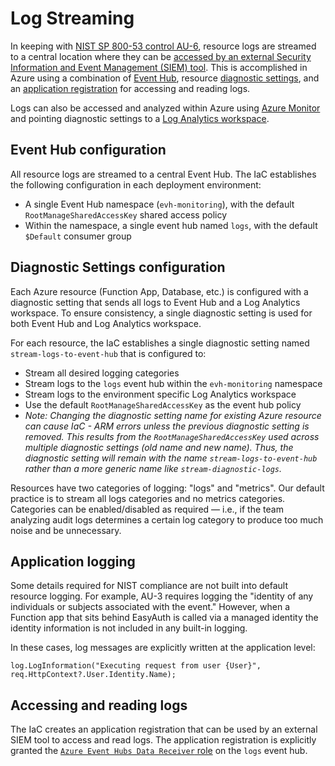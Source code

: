 # Log Streaming

In keeping with [NIST SP 800-53 control AU-6](https://csrc.nist.gov/Projects/risk-management/sp800-53-controls/release-search#!/control?version=4.0&number=AU-6), resource logs are streamed to a central location where they can be [accessed by an external Security Information and Event Management (SIEM) tool](https://docs.microsoft.com/en-us/azure/azure-monitor/essentials/stream-monitoring-data-event-hubs#partner-tools-with-azure-monitor-integration). This is accomplished in Azure using a combination of [Event Hub](https://docs.microsoft.com/en-us/azure/event-hubs/event-hubs-about), resource [diagnostic settings](https://docs.microsoft.com/en-us/azure/azure-monitor/essentials/diagnostic-settings?tabs=CMD), and an [application registration](https://docs.microsoft.com/en-us/azure/event-hubs/authenticate-application) for accessing and reading logs.

Logs can also be accessed and analyzed within Azure using [Azure Monitor](https://docs.microsoft.com/en-us/azure/azure-monitor/essentials/monitor-azure-resource) and pointing diagnostic settings to a [Log Analytics workspace](https://docs.microsoft.com/en-us/azure/azure-monitor/essentials/resource-logs#send-to-log-analytics-workspace).

## Event Hub configuration

All resource logs are streamed to a central Event Hub. The IaC establishes the following configuration in each deployment environment:

- A single Event Hub namespace (`evh-monitoring`), with the default `RootManageSharedAccessKey` shared access policy
- Within the namespace, a single event hub named `logs`, with the default `$Default` consumer group

## Diagnostic Settings configuration

Each Azure resource (Function App, Database, etc.) is configured with a diagnostic setting that sends all logs to Event Hub and a Log Analytics workspace. To ensure consistency, a single diagnostic setting is used for both Event Hub and Log Analytics workspace.

For each resource, the IaC establishes a single diagnostic setting named `stream-logs-to-event-hub` that is configured to:

- Stream all desired logging categories
- Stream logs to the `logs` event hub within the `evh-monitoring` namespace
- Stream logs to the environment specific Log Analytics workspace
- Use the default `RootManageSharedAccessKey` as the event hub policy
- *Note: Changing the diagnostic setting name for existing Azure resource can cause IaC - ARM errors unless the previous diagnostic setting is removed. This results from the `RootManageSharedAccessKey` used across multiple diagnostic settings (old name and new name). Thus, the diagnostic setting will remain with the name `stream-logs-to-event-hub` rather than a more generic name like `stream-diagnostic-logs`.*

Resources have two categories of logging: "logs" and "metrics". Our default practice is to stream all logs categories and no metrics categories. Categories can be enabled/disabled as required — i.e., if the team analyzing audit logs determines a certain log category to produce too much noise and be unnecessary.

## Application logging

Some details required for NIST compliance are not built into default resource logging. For example, AU-3 requires logging the "identity of any individuals or subjects associated with the event." However, when a Function app that sits behind EasyAuth is called via a managed identity the identity information is not included in any built-in logging.

In these cases, log messages are explicitly written at the application level:

```
log.LogInformation("Executing request from user {User}", req.HttpContext?.User.Identity.Name);
```

## Accessing and reading logs

The IaC creates an application registration that can be used by an external SIEM tool to access and read logs. The application registration is explicitly granted the [`Azure Event Hubs Data Receiver` role](https://docs.microsoft.com/en-us/azure/event-hubs/authenticate-application#built-in-roles-for-azure-event-hubs) on the `logs` event hub.
